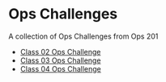 # Ops Challenges

A collection of Ops Challenges from Ops 201 

- [Class 02 Ops Challenge](helloworld.sh)
- [Class 03 Ops Challenge](loginhistory.sh)
- [Class 04 Ops Challenge](arraypractice.sh)
